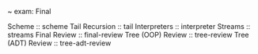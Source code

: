 ~ exam: Final

<topic>Scheme :: scheme</topic>
<topic>Tail Recursion :: tail</topic>
<topic>Interpreters :: interpreter</topic>
<topic>Streams :: streams</topic>
<topic>Final Review :: final-review</topic>
<topic>Tree (OOP) Review :: tree-review</topic>
<topic>Tree (ADT) Review :: tree-adt-review</topic>
